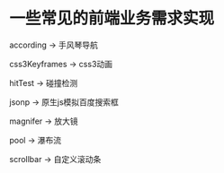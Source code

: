 # 一些常见的前端业务需求实现

according -> 手风琴导航

css3Keyframes -> css3动画

hitTest -> 碰撞检测

jsonp -> 原生js模拟百度搜索框

magnifer -> 放大镜
 
pool -> 瀑布流

scrollbar -> 自定义滚动条